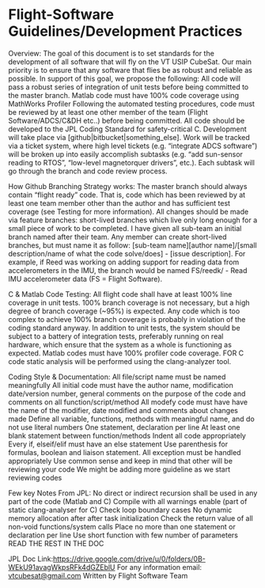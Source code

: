 # Flight-Software Guidelines/Development Practices

Overview: 
  The goal of this document is to set standards for the development of all software that will fly on the VT USIP CubeSat. Our main priority is to ensure that any software that flies be as robust and reliable as possible. In support of this goal, we propose the following:
All code will pass a robust series of integration of unit tests before being committed to the master branch.
Matlab code must have 100% code coverage using MathWorks Profiler
Following the automated testing procedures, code must be reviewed by at least one other member of the team (Flight Software/ADCS/C&DH etc..) before being committed.
All code should be developed to the JPL Coding Standard for safety-critical C.
Development will take place via [github|bitbucket|something_else]. Work will be tracked via a ticket system, where high level tickets (e.g. “integrate ADCS software”) will be broken up into easily accomplish subtasks (e.g. “add sun-sensor reading to RTOS”, “low-level magnetorquer drivers”, etc.). Each subtask will go through the branch and code review process.

How Github Branching Strategy works: 
  The master branch should always contain “flight ready” code. That is, code which has been reviewed by at least one team member other than the author and has sufficient test coverage (see Testing for more information). All changes should be made via feature branches: short-lived branches which live only long enough for a small piece of work to be completed. I have given all sub-team an initial branch named after their team. Any member can create short-lived  branches, but must name it as follow:  [sub-team name][author name]/[small description/name of what the code solve/does] - [issue description]. For example, if Reed was working on adding support for reading data from accelerometers in the IMU, the branch would be named FS/reedk/ - Read IMU accelerometer data (FS = Flight Software).

C & Matlab Code Testing: 
	All flight code shall have at least 100% line coverage in unit tests. 100% branch coverage is not  necessary, but a high degree of branch coverage (~95%) is expected. Any code which is too complex to achieve 100% branch coverage is probably in violation of the coding standard anyway. In addition to unit tests, the system should be subject to a battery of integration tests, preferably running on real hardware, which ensure that the system as a whole is functioning as expected. Matlab codes must have 100% profiler code coverage. FOR C code static analysis will be performed using the clang-analyzer tool.

Coding Style & Documentation:
  All file/script name must be named meaningfully
  All initial code must have the author name, modification date/version number, general comments on the purpose of the code and comments      on all function/script/method
  All modefy code must have have the name of the modifier, date modified and comments about changes made
  Define all variable, functions, methods with meaningful name, and do not use literal numbers
  One statement, declaration per line
  At least one blank statement between function/methods
  Indent all code appropriately
  Every if, elseif/elif must have an else statement
  Use parenthesis for formulas, boolean and liaison statement. 
  All exception must be handled appropriately
  Use common sense and keep in mind that other will be reviewing your code
We might be adding more guideline as we start reviewing codes
	
Few key Notes From JPL: 
  No direct or indirect recursion shall be used in any part of the code (Matlab and C)
  Compile with all warnings enable (part of static clang-analyser for C)
  Check loop boundary cases
  No dynamic memory allocation after after task initialization
  Check the return value of all non-void functions/system calls
  Place no more than one statement or declaration per line
  Use short function with few number of parameters
  READ THE REST IN THE DOC
  
JPL Doc Link:https://drive.google.com/drive/u/0/folders/0B-WEkU91avagWkpsRFk4dGZEblU
For any information email: vtcubesat@gmail.com 
Written by Flight Software Team
